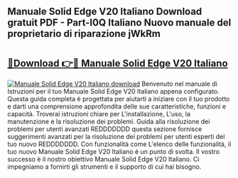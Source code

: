 ## Manuale Solid Edge V20 Italiano Download gratuit PDF - Part-I0Q Italiano Nuovo manuale del proprietario di riparazione jWkRm

# <h2><a href="http://dfdxzp.blite.top/?on=Manuale+Solid+Edge+V20+Italiano">🔗Download 👉🔴 Manuale Solid Edge V20 Italiano</a></h2>

[![Manuale Solid Edge V20 Italiano download](https://i.imgur.com/lujVjoI.png)](http://dfdxzp.blite.top/?on=Manuale+Solid+Edge+V20+Italiano)
Benvenuto nel manuale di Istruzioni per il tuo Manuale Solid Edge V20 Italiano appena configurato. Questa guida completa è progettata per aiutarti a iniziare con il tuo prodotto e darti una comprensione approfondita delle sue caratteristiche, funzioni e capacità. Troverai istruzioni chiare per L'installazione, L'uso, la manutenzione e la risoluzione dei problemi. Guida alla risoluzione dei problemi per utenti avanzati REDDDDDDD questa sezione fornisce suggerimenti avanzati per la risoluzione dei problemi per utenti esperti del tuo nuovo REDDDDDDD. Con funzionalità come L'elenco delle funzionalità, il tuo nuovo Manuale Solid Edge V20 Italiano è un punto di svolta. Il vostro successo è il nostro obiettivo Manuale Solid Edge V20 Italiano. Ci impegniamo a fornirti gli strumenti e il supporto di cui hai bisogno.
